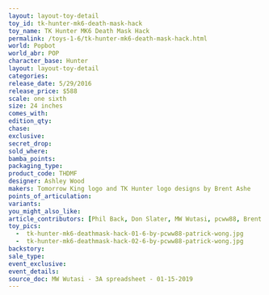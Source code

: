 ```yaml
---
layout: layout-toy-detail 
toy_id: tk-hunter-mk6-death-mask-hack
toy_name: TK Hunter MK6 Death Mask Hack
permalink: /toys-1-6/tk-hunter-mk6-death-mask-hack.html
world: Popbot
world_abr: POP
character_base: Hunter
layout: layout-toy-detail
categories: 
release_date: 5/29/2016
release_price: $588 
scale: one sixth
size: 24 inches
comes_with: 
edition_qty: 
chase: 
exclusive: 
secret_drop: 
sold_where: 
bamba_points: 
packaging_type: 
product_code: THDMF
designer: Ashley Wood
makers: Tomorrow King logo and TK Hunter logo designs by Brent Ashe
points_of_articulation: 
variants: 
you_might_also_like: 
article_contributors: [Phil Back, Don Slater, MW Wutasi, pcww88, Brent Ashe]
toy_pics: 
  -  tk-hunter-mk6-deathmask-hack-01-6-by-pcww88-patrick-wong.jpg
  -  tk-hunter-mk6-deathmask-hack-02-6-by-pcww88-patrick-wong.jpg
backstory: 
sale_type: 
event_exclusive: 
event_details: 
source_doc: MW Wutasi - 3A spreadsheet - 01-15-2019
---
```


